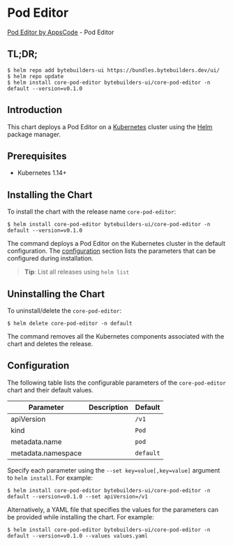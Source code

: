 # Pod Editor

[Pod Editor by AppsCode](https://byte.builders) - Pod Editor

## TL;DR;

```console
$ helm repo add bytebuilders-ui https://bundles.bytebuilders.dev/ui/
$ helm repo update
$ helm install core-pod-editor bytebuilders-ui/core-pod-editor -n default --version=v0.1.0
```

## Introduction

This chart deploys a Pod Editor on a [Kubernetes](http://kubernetes.io) cluster using the [Helm](https://helm.sh) package manager.

## Prerequisites

- Kubernetes 1.14+

## Installing the Chart

To install the chart with the release name `core-pod-editor`:

```console
$ helm install core-pod-editor bytebuilders-ui/core-pod-editor -n default --version=v0.1.0
```

The command deploys a Pod Editor on the Kubernetes cluster in the default configuration. The [configuration](#configuration) section lists the parameters that can be configured during installation.

> **Tip**: List all releases using `helm list`

## Uninstalling the Chart

To uninstall/delete the `core-pod-editor`:

```console
$ helm delete core-pod-editor -n default
```

The command removes all the Kubernetes components associated with the chart and deletes the release.

## Configuration

The following table lists the configurable parameters of the `core-pod-editor` chart and their default values.

|     Parameter      | Description |  Default  |
|--------------------|-------------|-----------|
| apiVersion         |             | `/v1`     |
| kind               |             | `Pod`     |
| metadata.name      |             | `pod`     |
| metadata.namespace |             | `default` |


Specify each parameter using the `--set key=value[,key=value]` argument to `helm install`. For example:

```console
$ helm install core-pod-editor bytebuilders-ui/core-pod-editor -n default --version=v0.1.0 --set apiVersion=/v1
```

Alternatively, a YAML file that specifies the values for the parameters can be provided while
installing the chart. For example:

```console
$ helm install core-pod-editor bytebuilders-ui/core-pod-editor -n default --version=v0.1.0 --values values.yaml
```
